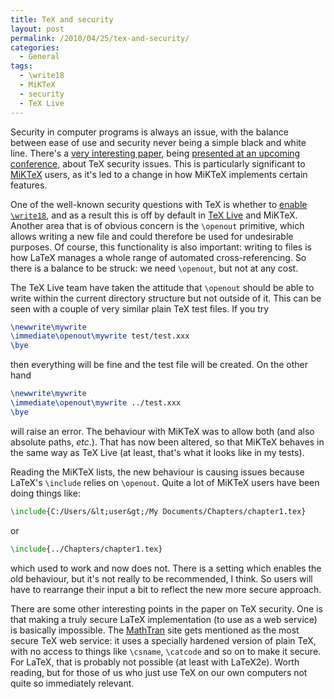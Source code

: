 ```yaml
---
title: TeX and security
layout: post
permalink: /2010/04/25/tex-and-security/
categories:
  - General
tags:
  - \write18
  - MiKTeX
  - security
  - TeX Live
---
```

Security in computer programs is always an issue, with the balance between ease of use and security never being a simple black and white line. There's a [very interesting paper](http://cseweb.ucsd.edu/~hovav/papers/csr10.html), being [presented at an upcoming conference,](http://www.usenix.org/event/leet10/tech/tech.html#Checkoway) about TeX security issues. This is particularly significant to [MiKTeX](https://www.miktex.org/) users, as it's led to a change in how MiKTeX implements certain features.

One of the well-known security questions with TeX is whether to [enable `\write18`](/2009/10/06/what-does-write18-mean/), and as a result this is off by default in [TeX Live](https://tug.org/texlive/) and MiKTeX. Another area that is of obvious concern is the `\openout` primitive, which allows writing a new file and could therefore be used for undesirable purposes. Of course, this functionality is also important: writing to files is how LaTeX manages a whole range of automated cross-referencing. So there is a balance to be struck: we need `\openout`, but not at any cost.

The TeX Live team have taken the attitude that `\openout` should be able to write within the current directory structure but not outside of it. This can be seen with a couple of very similar plain TeX test files. If you try

```latex
\newwrite\mywrite
\immediate\openout\mywrite test/test.xxx
\bye
```

then everything will be fine and the test file will be created. On the other hand

```latex
\newwrite\mywrite
\immediate\openout\mywrite ../test.xxx
\bye
```

will raise an error. The behaviour with MiKTeX was to allow both (and also absolute paths, _etc_.). That has now been altered, so that MiKTeX behaves in the same way as TeX Live (at least, that's what it looks like in my tests).

Reading the MiKTeX lists, the new behaviour is causing issues because LaTeX's `\include` relies on `\openout`. Quite a lot of MiKTeX users have been doing things like:

```latex
\include{C:/Users/&lt;user&gt;/My Documents/Chapters/chapter1.tex}
```

or

```latex
\include{../Chapters/chapter1.tex}
```

which used to work and now does not. There is a setting which enables the old behaviour, but it's not really to be recommended, I think. So users will have to rearrange their input a bit to reflect the new more secure approach.

There are some other interesting points in the paper on TeX security. One is that making a truly secure LaTeX implementation (to use as a web service) is basically impossible. The [MathTran](http://www.mathtran.org/) site gets mentioned as the most secure TeX web service: it uses a specially hardened version of plain TeX, with no access to things like `\csname`, `\catcode` and so on to make it secure. For LaTeX, that is probably not possible (at least with LaTeX2e). Worth reading, but for those of us who just use TeX on our own computers not quite so immediately relevant.
